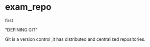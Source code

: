 # exam_repo
first

"DEFINING GIT"

Git is a version control ,it has distributed and centralized repositories.

